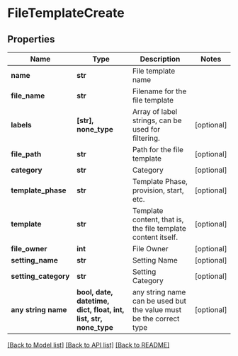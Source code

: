 # FileTemplateCreate


## Properties
Name | Type | Description | Notes
------------ | ------------- | ------------- | -------------
**name** | **str** | File template name | 
**file_name** | **str** | Filename for the file template | 
**labels** | **[str], none_type** | Array of label strings, can be used for filtering. | [optional] 
**file_path** | **str** | Path for the file template | [optional] 
**category** | **str** | Category | [optional] 
**template_phase** | **str** | Template Phase, provision, start, etc. | [optional] 
**template** | **str** | Template content, that is, the file template content itself. | [optional] 
**file_owner** | **int** | File Owner | [optional] 
**setting_name** | **str** | Setting Name | [optional] 
**setting_category** | **str** | Setting Category | [optional] 
**any string name** | **bool, date, datetime, dict, float, int, list, str, none_type** | any string name can be used but the value must be the correct type | [optional]

[[Back to Model list]](../README.md#documentation-for-models) [[Back to API list]](../README.md#documentation-for-api-endpoints) [[Back to README]](../README.md)


